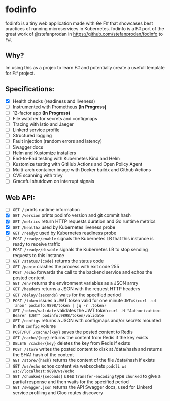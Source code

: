 # fodinfo

fodinfo is a tiny web application made with ~~Go~~ F# that showcases best practices of running microservices in Kubernetes. fodinfo is a F# port of the great work of @stefanprodan in https://github.com/stefanprodan/fodinfo to F#.

## Why?

Im using this as a projec to learn F# and potentially create a usefull template for F# project.

## Specifications:

- [x] Health checks (readiness and liveness)
- [ ] Instrumented with Prometheus **(In Progress)**
- [ ] 12-factor app **(In Progress)**
- [ ] File watcher for secrets and configmaps
- [ ] Tracing with Istio and Jaeger
- [ ] Linkerd service profile
- [ ] Structured logging
- [ ] Fault injection (random errors and latency)
- [ ] Swagger docs
- [ ] Helm and Kustomize installers
- [ ] End-to-End testing with Kubernetes Kind and Helm
- [ ] Kustomize testing with GitHub Actions and Open Policy Agent
- [ ] Multi-arch container image with Docker buildx and Github Actions
- [ ] CVE scanning with trivy
- [ ] Graceful shutdown on interrupt signals

## Web API:

- [ ] `GET /` prints runtime information
- [x] `GET /version` prints podinfo version and git commit hash
- [x] `GET /metrics` return HTTP requests duration and Go runtime metrics
- [x] `GET /healthz` used by Kubernetes liveness probe
- [x] `GET /readyz` used by Kubernetes readiness probe
- [ ] `POST /readyz/enable` signals the Kubernetes LB that this instance is ready to receive traffic
- [ ] `POST /readyz/disable` signals the Kubernetes LB to stop sending requests to this instance
- [ ] `GET /status/{code}` returns the status code
- [ ] `GET /panic` crashes the process with exit code 255
- [ ] `POST /echo` forwards the call to the backend service and echos the posted content
- [ ] `GET /env` returns the environment variables as a JSON array
- [ ] `GET /headers` returns a JSON with the request HTTP headers
- [ ] `GET /delay/{seconds}` waits for the specified period
- [ ] `POST /token` issues a JWT token valid for one minute `JWT=$(curl -sd 'anon' podinfo:9898/token | jq -r .token)`
- [ ] `GET /token/validate` validates the JWT token `curl -H "Authorization: Bearer $JWT" podinfo:9898/token/validate`
- [ ] `GET /configs` returns a JSON with configmaps and/or secrets mounted in the `config` volume
- [ ] `POST/PUT /cache/{key}` saves the posted content to Redis
- [ ] `GET /cache/{key}` returns the content from Redis if the key exists
- [ ] `DELETE /cache/{key}` deletes the key from Redis if exists
- [ ] `POST /store` writes the posted content to disk at /data/hash and returns the SHA1 hash of the content
- [ ] `GET /store/{hash}` returns the content of the file /data/hash if exists
- [ ] `GET /ws/echo` echos content via websockets `podcli ws ws://localhost:9898/ws/echo`
- [ ] `GET /chunked/{seconds}` uses `transfer-encoding` type `chunked` to give a partial response and then waits for the specified period
- [ ] `GET /swagger.json` returns the API Swagger docs, used for Linkerd service profiling and Gloo routes discovery
